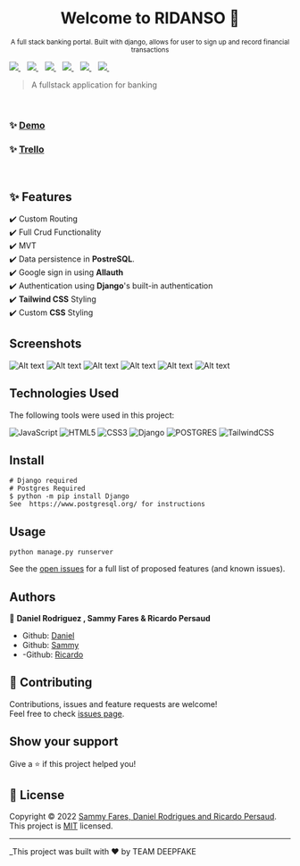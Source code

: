 <h1 align="center">Welcome to RIDANSO 👋</h1>
<p align="center"><small >A full stack banking portal. Built with django, allows for user to sign up and record financial transactions</small></p>
<p>
<a href="https://www.djangoproject.com/">
    <img src="https://img.shields.io/badge/Django-092E20?style=for-the-badge&logo=django&logoColor=white" />
  </a>&nbsp;&nbsp;
  <a href="https://www.w3.org/TR/CSS/#css">
    <img src="https://img.shields.io/badge/CSS3-1572B6?style=for-the-badge&logo=css3&logoColor=white" />
  </a>&nbsp;&nbsp;
  <a href="https://html.spec.whatwg.org/multipage/">
    <img src="https://img.shields.io/badge/HTML5-E34F26?style=for-the-badge&logo=html5&logoColor=white" />
  </a>&nbsp;&nbsp;
  <a href="https://www.javascript.com/">
    <img src="https://img.shields.io/badge/JavaScript-323330?style=for-the-badge&logo=javascript&logoColor=F7DF1E" />
  </a>&nbsp;&nbsp;
   <a href="https://tailwindcss.com/">
    <img src="https://img.shields.io/badge/tailwindcss-%2338B2AC.svg?style=for-the-badge&logo=tailwind-css&logoColor=white" />
  </a>&nbsp;&nbsp;
 <a href="https://www.postgresql.org/">
    <img src="https://img.shields.io/badge/PostgreSQL-316192?style=for-the-badge&logo=postgresql&logoColor=white" />
  </a>&nbsp;&nbsp;
</p>

> A fullstack application for banking

<br>

### ✨ [Demo](https://sdrbanking.herokuapp.com/)
### ✨ [Trello](https://trello.com/invite/b/UQjVAzcG/ATTI7848a83c1b9ccf516eeae9db05a6b42358B6B402/banking-app)

<br>

## :sparkles: Features

:heavy_check_mark: Custom Routing\
:heavy_check_mark: Full Crud Functionality\
:heavy_check_mark: MVT\
:heavy_check_mark: Data persistence in **PostreSQL**.\
:heavy_check_mark: Google sign in using **Allauth**\
:heavy_check_mark: Authentication using **Django**'s built-in authentication\
:heavy_check_mark: **Tailwind CSS** Styling\
:heavy_check_mark: Custom **CSS** Styling


## Screenshots

![Alt text](images/as.png 'Home')
![Alt text](./images/dash.png 'Companies')
![Alt text](./images/screenshot-rocks%20(2).png 'Company')
![Alt text](./images/screenshot-rocks%20(3).png 'New Company')
![Alt text](./images/screenshot-rocks%20(4).png 'New Employee')
![Alt text](./images/screenshot-rocks.png 'New Employee')

## Technologies Used

The following tools were used in this project:

![JavaScript](https://img.shields.io/badge/javascript-%23323330.svg?style=for-the-badge&logo=javascript&logoColor=%23F7DF1E)
![HTML5](https://img.shields.io/badge/html5-%23E34F26.svg?style=for-the-badge&logo=html5&logoColor=white)
![CSS3](https://img.shields.io/badge/css3-%231572B6.svg?style=for-the-badge&logo=css3&logoColor=white)
![Django](https://img.shields.io/badge/Django-092E20?style=for-the-badge&logo=django&logoColor=white)
![POSTGRES](https://img.shields.io/badge/PostgreSQL-316192?style=for-the-badge&logo=postgresql&logoColor=white)
![TailwindCSS](https://img.shields.io/badge/tailwindcss-%2338B2AC.svg?style=for-the-badge&logo=tailwind-css&logoColor=white)

## Install

```
# Django required
# Postgres Required
$ python -m pip install Django
See  https://www.postgresql.org/ for instructions
```

## Usage

```
python manage.py runserver
````


See the [open issues](https://github.com/ricardo39985/faction/issues) for a full list of proposed features (and known issues).




## Authors

👤 **Daniel Rodriguez , Sammy Fares & Ricardo Persaud**

- Github: [Daniel](https://github.com/KinglyCode)
- Github: [Sammy](https://github.com/sammy2342)
- -Github: [Ricardo](https://github.com/ricardo39985)

## 🤝 Contributing

Contributions, issues and feature requests are welcome!<br />Feel free to check [issues page](https://github.com/ricardo39985/sdr_banking/issues).

## Show your support

Give a ⭐️ if this project helped you!

## 📝 License

Copyright © 2022 [Sammy Fares, Daniel Rodrigues and Ricardo Persaud](https://github.com/ricardo39985).<br />
This project is [MIT](https://opensource.org/licenses/MIT) licensed.

---

_This project was built with ❤️ by TEAM DEEPFAKE
